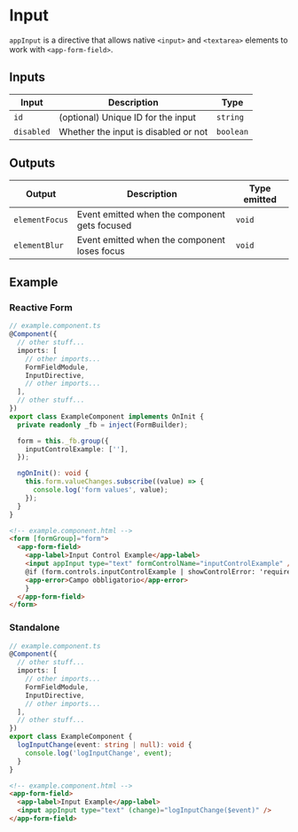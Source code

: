 # Input

`appInput` is a directive that allows native `<input>` and `<textarea>` elements to work with `<app-form-field>`.

## Inputs

| Input      | Description                          | Type      |
| ---------- | ------------------------------------ | --------- |
| `id`       | (optional) Unique ID for the input   | `string`  |
| `disabled` | Whether the input is disabled or not | `boolean` |

## Outputs

| Output         | Description                                   | Type emitted |
| -------------- | --------------------------------------------- | ------------ |
| `elementFocus` | Event emitted when the component gets focused | `void`       |
| `elementBlur`  | Event emitted when the component loses focus  | `void`       |

## Example

### Reactive Form

```typescript
// example.component.ts
@Component({
  // other stuff...
  imports: [
    // other imports...
    FormFieldModule,
    InputDirective,
    // other imports...
  ],
  // other stuff...
})
export class ExampleComponent implements OnInit {
  private readonly _fb = inject(FormBuilder);

  form = this._fb.group({
    inputControlExample: [''],
  });

  ngOnInit(): void {
    this.form.valueChanges.subscribe((value) => {
      console.log('form values', value);
    });
  }
}
```

```html
<!-- example.component.html -->
<form [formGroup]="form">
  <app-form-field>
    <app-label>Input Control Example</app-label>
    <input appInput type="text" formControlName="inputControlExample" />
    @if (form.controls.inputControlExample | showControlError: 'required') {
    <app-error>Campo obbligatorio</app-error>
    }
  </app-form-field>
</form>
```

### Standalone

```typescript
// example.component.ts
@Component({
  // other stuff...
  imports: [
    // other imports...
    FormFieldModule,
    InputDirective,
    // other imports...
  ],
  // other stuff...
})
export class ExampleComponent {
  logInputChange(event: string | null): void {
    console.log('logInputChange', event);
  }
}
```

```html
<!-- example.component.html -->
<app-form-field>
  <app-label>Input Example</app-label>
  <input appInput type="text" (change)="logInputChange($event)" />
</app-form-field>
```

